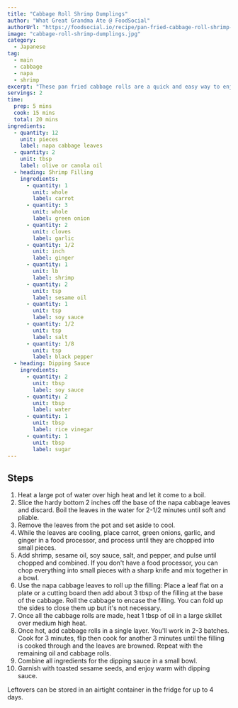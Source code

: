 ```yaml
---
title: "Cabbage Roll Shrimp Dumplings"
author: "What Great Grandma Ate @ FoodSocial"
authorUrl: "https://foodsocial.io/recipe/pan-fried-cabbage-roll-shrimp-dumplings/"
image: "cabbage-roll-shrimp-dumplings.jpg"
category:
  - Japanese
tag:
  - main
  - cabbage
  - napa
  - shrimp
excerpt: "These pan fried cabbage rolls are a quick and easy way to enjoy shrimp dumpling flavor. Also good for using up leftover napa."
servings: 2
time:
  prep: 5 mins
  cook: 15 mins
  total: 20 mins
ingredients:
  - quantity: 12
    unit: pieces
    label: napa cabbage leaves
  - quantity: 2
    unit: tbsp
    label: olive or canola oil
  - heading: Shrimp Filling
    ingredients:
      - quantity: 1
        unit: whole
        label: carrot
      - quantity: 3
        unit: whole
        label: green onion
      - quantity: 2
        unit: cloves
        label: garlic
      - quantity: 1/2
        unit: inch
        label: ginger
      - quantity: 1
        unit: lb
        label: shrimp
      - quantity: 2
        unit: tsp
        label: sesame oil
      - quantity: 1
        unit: tsp
        label: soy sauce
      - quantity: 1/2
        unit: tsp
        label: salt
      - quantity: 1/8
        unit: tsp
        label: black pepper
  - heading: Dipping Sauce
    ingredients:
      - quantity: 2
        unit: tbsp
        label: soy sauce
      - quantity: 2
        unit: tbsp
        label: water
      - quantity: 1
        unit: tbsp
        label: rice vinegar
      - quantity: 1
        unit: tbsp
        label: sugar
---
```


## Steps

1. Heat a large pot of water over high heat and let it come to a boil.
2. Slice the hardy bottom 2 inches off the base of the napa cabbage leaves and discard. Boil the leaves in the water for 2-1/2 minutes until soft and pliable.
3. Remove the leaves from the pot and set aside to cool.
4. While the leaves are cooling, place carrot, green onions, garlic, and ginger in a food processor, and process until they are chopped into small pieces.
5. Add shrimp, sesame oil, soy sauce, salt, and pepper, and pulse until chopped and combined. If you don't have a food processor, you can chop everything into small pieces with a sharp knife and mix together in a bowl.
6. Use the napa cabbage leaves to roll up the filling: Place a leaf flat on a plate or a cutting board then add about 3 tbsp of the filling at the base of the cabbage. Roll the cabbage to encase the filling. You can fold up the sides to close them up but it's not necessary.
7. Once all the cabbage rolls are made, heat 1 tbsp of oil in a large skillet over medium high heat.
8. Once hot, add cabbage rolls in a single layer. You'll work in 2-3 batches. Cook for 3 minutes, flip then cook for another 3 minutes until the filling is cooked through and the leaves are browned. Repeat with the remaining oil and cabbage rolls.
9. Combine all ingredients for the dipping sauce in a small bowl.
10. Garnish with toasted sesame seeds, and enjoy warm with dipping sauce.

Leftovers can be stored in an airtight container in the fridge for up to 4 days.
